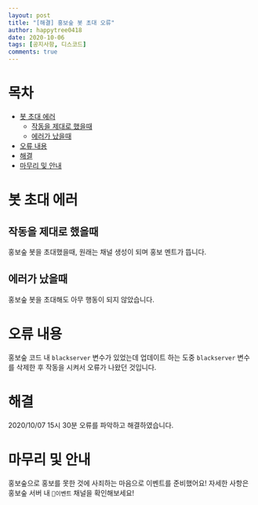 ```yaml
---
layout: post
title: "[해결] 홍보숲 봇 초대 오류"
author: happytree0418
date: 2020-10-06
tags: [공지사항, 디스코드]
comments: true
---
```


# 목차
+ [봇 초대 에러](#봇-초대-에러)
    + [작동을 제대로 했을때](#작동을-제대로-했을때)
    + [에러가 났을때](#에러가-났을때)
+ [오류 내용](#오류-내용)
+ [해결](#해결)
+ [마무리 및 안내](#마무리-및-안내)

# 봇 초대 에러

## 작동을 제대로 했을때
홍보숲 봇을 초대했을때, 원래는 채널 생성이 되며 홍보 멘트가 뜹니다.

## 에러가 났을때
홍보숲 봇을 초대해도 아무 행동이 되지 않았습니다.

# 오류 내용
홍보숲 코드 내 `blackserver` 변수가 있었는데 업데이트 하는 도중 `blackserver` 변수를 삭제한 후 작동을 시켜서 오류가 나왔던 것입니다.

# 해결
2020/10/07 15시 30분 오류를 파악하고 해결하였습니다.

# 마무리 및 안내
홍보숲으로 홍보를 못한 것에 사죄하는 마음으로 이벤트를 준비했어요! 자세한 사항은 홍보숲 서버 내 `📢이벤트` 채널을 확인해보세요!